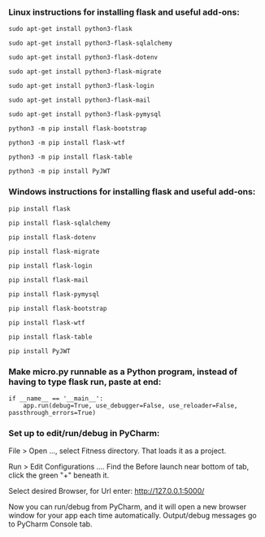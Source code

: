 ### Linux instructions for installing flask and useful add-ons:

	sudo apt-get install python3-flask

	sudo apt-get install python3-flask-sqlalchemy

	sudo apt-get install python3-flask-dotenv

	sudo apt-get install python3-flask-migrate

	sudo apt-get install python3-flask-login

	sudo apt-get install python3-flask-mail

	sudo apt-get install python3-flask-pymysql

	python3 -m pip install flask-bootstrap

	python3 -m pip install flask-wtf

	python3 -m pip install flask-table

	python3 -m pip install PyJWT
	

### Windows instructions for installing flask and useful add-ons:

	pip install flask

	pip install flask-sqlalchemy

	pip install flask-dotenv

	pip install flask-migrate

	pip install flask-login

	pip install flask-mail

	pip install flask-pymysql

	pip install flask-bootstrap

	pip install flask-wtf

	pip install flask-table
	
	pip install PyJWT
	

### Make micro.py runnable as a Python program, instead of having to type flask run, paste at end:

    if __name__ == '__main__':
        app.run(debug=True, use_debugger=False, use_reloader=False, passthrough_errors=True)
      
### Set up to edit/run/debug in PyCharm:

File > Open ..., select Fitness directory.  That loads it as a project.

Run > Edit Configurations ....  Find the Before launch near bottom of tab, click the green "+" beneath it.

Select desired Browser, for Url enter: http://127.0.0.1:5000/

Now you can run/debug from PyCharm, and it will open a new browser window for your app each time automatically.  Output/debug messages go to PyCharm Console tab.
